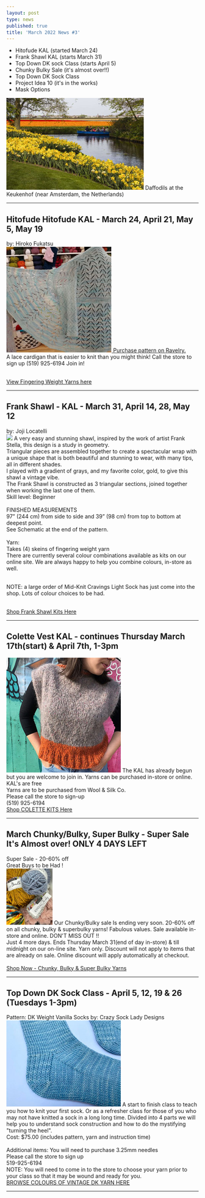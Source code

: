 ```yaml
---
layout: post
type: news
published: true
title: 'March 2022 News #3'
---
```


- Hitofude KAL
(started March 24)
- Frank Shawl KAL
(starts March 31)
- Top Down DK sock Class
(starts April 5)
- Chunky Bulky Sale
(it's almost over!!)
- Top Down DK Sock Class
- Project Idea 10
(it's in the works)
- Mask Options

<img src="/img/daffodils.jpg">
Daffodils at the Keukenhof (near Amsterdam, the Netherlands)
<hr />
<h2>Hitofude Hitofude KAL - March 24, April 21, May 5, May 19</h2>
by:  Hiroko Fukatsu <br>
<a href="https://www.ravelry.com/patterns/library/hitofude-cardigan?omnisendContactID=62262718c3dbed0021bd8bca&utm_campaign=campaign%3A+KAL%27s%2C+Top+Down+DK+Sock+Class+%28623dfd7405f244001ea0f10d%29&utm_medium=email&utm_source=omnisend"><img src="/img/lace_cardigan.jpg">
Purchase pattern on Ravelry.</a>  <br>
A lace cardigan that is easier to knit than you might think!  Call the store to sign up (519) 925-6194  Join in!<br><br>

<a href="https://www.woolandsilkcoshop.com/search?omnisendContactID=62262718c3dbed0021bd8bca&q=fingering&utm_campaign=campaign%3A+KAL%27s%2C+Top+Down+DK+Sock+Class+%28623dfd7405f244001ea0f10d%29&utm_medium=email&utm_source=omnisend">View Fingering Weight Yarns here</a>
<hr />
<h2>Frank Shawl - KAL - March 31, April 14, 28, May 12</h2>
by: Joji Locatelli<br>
<img src="/img/frank_shawljpg">
A very easy and stunning shawl, inspired by the work of artist Frank Stella, this design is a study in geometry.<br>
Triangular pieces are assembled together to create a spectacular wrap with a unique shape that is both beautiful and stunning to wear, with many tips, all in different shades.<br>
I played with a gradient of grays, and my favorite color, gold, to give this shawl a vintage vibe.<br>
The Frank Shawl is constructed as 3 triangular sections, joined together when working the last one of them.<br>
Skill level: Beginner<br><br>
FINISHED MEASUREMENTS<br>
97” (244 cm) from side to side and 39” (98 cm) from top to bottom at deepest point.<br>
See Schematic at the end of the pattern.<br><br>
Yarn:<br>
Takes (4) skeins of fingering weight yarn<br>
There are currently several colour combinations available as kits on our online site. We are always happy to help you combine colours, in-store as well.<br><br>

NOTE:  a large order of Mid-Knit Cravings Light Sock has just come into the shop. Lots of colour choices to be had.<br><br>

<a href="https://nzcr.omnicamp1.com/link/62405fd096100b0020cb4b86/623e116f7884b6002047a1cf/62262718c3dbed0021bd8bca?signature=11ea1c7a0a5b8645d43ee3ef791f796bce9f6cf058a649c258c12a579f8b68ee">Shop Frank Shawl Kits Here</a>
<hr />
<h2>Colette Vest KAL - continues Thursday March 17th(start) & April 7th, 1-3pm</h2>
<a href="https://www.woolandsilkcoshop.com/products/colette-kit-b?_pos=2&_sid=16d650984&_ss=r&omnisendContactID=62262718c3dbed0021bd8bca&utm_campaign=campaign%3A+KAL%27s%2C+Top+Down+DK+Sock+Class+%28623dfd7405f244001ea0f10d%29&utm_medium=email&utm_source=omnisend"><img src="/img/colette_vest.jpg"></a>
The KAL has already begun but you are welcome to join in. Yarns can be purchased in-store or online.<br>
KAL's are free<br>
Yarns are to be purchased from Wool & Silk Co.<br>
Please call the store to sign-up<br>
(519) 925-6194<br>
<a href="https://www.woolandsilkcoshop.com/products/colette-kit-b?_pos=2&_sid=16d650984&_ss=r&omnisendContactID=62262718c3dbed0021bd8bca&utm_campaign=campaign%3A+KAL%27s%2C+Top+Down+DK+Sock+Class+%28623dfd7405f244001ea0f10d%29&utm_medium=email&utm_source=omnisend">Shop COLETTE KITS Here</a><br>
<hr />
<h2>March Chunky/Bulky, Super Bulky - Super Sale It's Almost over! ONLY 4 DAYS LEFT</h2>
 Super Sale - 20-60% off<br>
Great Buys to be Had !<br>
<img src="/img/chunky_bulky2.jpg">
Our Chunky/Bulky sale Is ending very soon. 20-60% off on all chunky, bulky & superbulky yarns! Fabulous values. Sale available in-store and online.
DON'T MISS OUT !!<br>
Just 4 more days. Ends Thursday March 31(end of day in-store) & till midnight on our on-line site. Yarn only. Discount will not apply to items that are already on sale. Online discount will apply automatically at checkout.<br><br>
<a href="https://www.woolandsilkcoshop.com/search?omnisendContactID=62262718c3dbed0021bd8bca&q=chunky&utm_campaign=campaign%3A+KAL%27s%2C+Top+Down+DK+Sock+Class+%28623dfd7405f244001ea0f10d%29&utm_medium=email&utm_source=omnisend">Shop Now - Chunky, Bulky & Super Bulky Yarns</a>
  <hr />
<h2>Top Down DK Sock Class - April 5, 12, 19 & 26 (Tuesdays 1-3pm)</h2>
Pattern: DK Weight Vanilla Socks    by:  Crazy Sock Lady Designs<br>
<img src="/img/dk_socks.jpg">
A start to finish class to teach you how to knit your first sock. Or as a refresher class for those of you who may not have knitted a sock in a long long time. Divided into 4 parts we will help you to understand sock construction and how to do the mystifying "turning the heel".<br>
Cost:  $75.00  (includes pattern, yarn and instruction time)<br><br>
Additional items:  You will need to purchase 3.25mm needles<br>
Please call the store to sign up <br>   
519-925-6194<br>
NOTE:   You will need to come in to the store to choose your yarn prior to your class so that it may be wound and ready for you.<br>
<a href="https://www.woolandsilkcoshop.com/products/vintage-dk?omnisendContactID=62262718c3dbed0021bd8bca&utm_campaign=campaign%3A+KAL%27s%2C+Top+Down+DK+Sock+Class+%28623dfd7405f244001ea0f10d%29&utm_medium=email&utm_source=omnisend">BROWSE COLOURS OF VINTAGE DK YARN HERE</a>
<hr />


